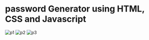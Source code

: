 # password Generator using HTML, CSS and Javascript

![p1](https://github.com/sairamchow5555/passwordGenerator/assets/126855559/69cd84c4-9c5d-423a-a1d1-2d3f68e1c434)
![p2](https://github.com/sairamchow5555/passwordGenerator/assets/126855559/b4d17659-78cb-46ce-92db-4d62c930b128)
![p3](https://github.com/sairamchow5555/passwordGenerator/assets/126855559/6b150bd4-882d-4cd7-aa1b-35c24f9afa05)
